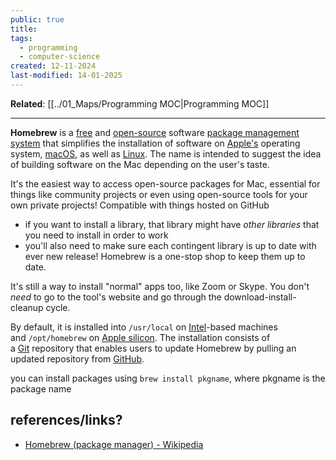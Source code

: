 ```yaml
---
public: true
title: 
tags:
  - programming
  - computer-science
created: 12-11-2024
last-modified: 14-01-2025
---
```

**Related**: [[../01_Maps/Programming MOC|Programming MOC]]

---
**Homebrew** is a [free](https://en.wikipedia.org/wiki/Free_software "Free software") and [open-source](https://en.wikipedia.org/wiki/Open-source_software "Open-source software") software [package management system](https://en.wikipedia.org/wiki/Package_manager "Package manager") that simplifies the installation of software on [Apple's](https://en.wikipedia.org/wiki/Apple_Inc. "Apple Inc.") operating system, [macOS](https://en.wikipedia.org/wiki/MacOS "MacOS"), as well as [Linux](https://en.wikipedia.org/wiki/Linux "Linux"). The name is intended to suggest the idea of building software on the Mac depending on the user's taste.

It's the easiest way to access open-source packages for Mac, essential for things like community projects or even using open-source tools for your own private projects! Compatible with things hosted on GitHub
* if you want to install a library, that library might have *other libraries* that you need to install in order to work
* you'll also need to make sure each contingent library is up to date with ever new release!
Homebrew is a one-stop shop to keep them up to date.

It's still a way to install "normal" apps too, like Zoom or Skype. You don't *need* to go to the tool's website and go through the download-install-cleanup cycle.

By default, it is installed into `/usr/local` on [Intel](https://en.wikipedia.org/wiki/Intel "Intel")-based machines and `/opt/homebrew` on [Apple silicon](https://en.wikipedia.org/wiki/Apple_silicon "Apple silicon"). The installation consists of a [Git](https://en.wikipedia.org/wiki/Git "Git") repository that enables users to update Homebrew by pulling an updated repository from [GitHub](https://en.wikipedia.org/wiki/GitHub "GitHub").

you can install packages using `brew install pkgname`, where pkgname is the package name

## references/links?
* [Homebrew (package manager) - Wikipedia](https://en.wikipedia.org/wiki/Homebrew_(package_manager)#:~:text=Homebrew%20is%20a%20free%20and,depending%20on%20the%20user's%20taste.)
